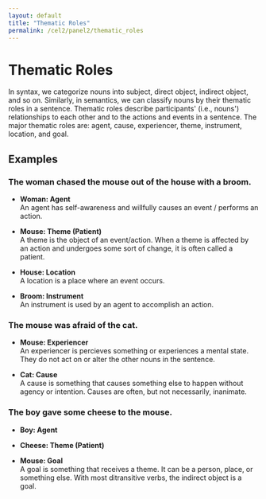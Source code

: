 ```yaml
---
layout: default
title: "Thematic Roles"
permalink: /cel2/panel2/thematic_roles
---
```


# Thematic Roles

In syntax, we categorize nouns into subject, direct object, indirect object, and so on. Similarly, in semantics, we can classify nouns by their thematic roles in a sentence. Thematic roles describe participants' (i.e., nouns') relationships to each other and to the actions and events in a sentence. The major thematic roles are: agent, cause, experiencer, theme, instrument, location, and goal.

## Examples

### The woman chased the mouse out of the house with a broom.

- **Woman: Agent**\
An agent has self-awareness and willfully causes an event / performs an action.

- **Mouse: Theme (Patient)**\
A theme is the object of an event/action. When a theme is affected by an action and undergoes some sort of change, it is often called a patient.

- **House: Location**\
A location is a place where an event occurs.

- **Broom: Instrument**\
An instrument is used by an agent to accomplish an action.

### The mouse was afraid of the cat.

- **Mouse: Experiencer**\
An experiencer is percieves something or experiences a mental state. They do not act on or alter the other nouns in the sentence.

- **Cat: Cause**\
A cause is something that causes something else to happen without agency or intention. Causes are often, but not necessarily, inanimate.


### The boy gave some cheese to the mouse.

- **Boy: Agent**

- **Cheese: Theme (Patient)**

- **Mouse: Goal**\
A goal is something that receives a theme. It can be a person, place, or something else. With most ditransitive verbs, the indirect object is a goal.



